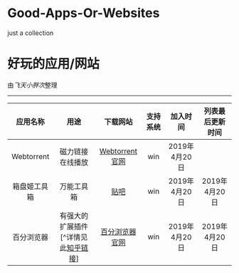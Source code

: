 # Good-Apps-Or-Websites
just a collection

# 好玩的应用/网站
由*飞天小胖次*整理

---

| 应用名称 | 用途 | 下载网站 | 支持系统 | 加入时间 | 列表最后更新时间 |
|:---:|:---:|:---:|:---:|:---:|:---:|
| Webtorrent | 磁力链接在线播放 | [Webtorrent官网](https://webtorrent.io/)  | win | 2019年4月20日 |  |
| 箱盘姬工具箱 | 万能工具箱 | [贴吧](https://tieba.baidu.com/p/5533120272?red_tag=1550405199&pn=0&) | win | 2019年4月20日 | 2019年4月20日 |
| 百分浏览器 | 有强大的扩展插件[^详情见此[知乎链接](https://zhuanlan.zhihu.com/p/50907685)] | [百分浏览器官网](https://www.centbrowser.cn/) | win | 2019年4月20日 | 2019年4月20日 |
